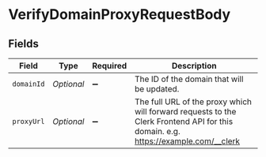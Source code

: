 # VerifyDomainProxyRequestBody


## Fields

| Field                                                                                                                             | Type                                                                                                                              | Required                                                                                                                          | Description                                                                                                                       |
| --------------------------------------------------------------------------------------------------------------------------------- | --------------------------------------------------------------------------------------------------------------------------------- | --------------------------------------------------------------------------------------------------------------------------------- | --------------------------------------------------------------------------------------------------------------------------------- |
| `domainId`                                                                                                                        | *Optional<String>*                                                                                                                | :heavy_minus_sign:                                                                                                                | The ID of the domain that will be updated.                                                                                        |
| `proxyUrl`                                                                                                                        | *Optional<String>*                                                                                                                | :heavy_minus_sign:                                                                                                                | The full URL of the proxy which will forward requests to the Clerk Frontend API for this domain. e.g. https://example.com/__clerk |